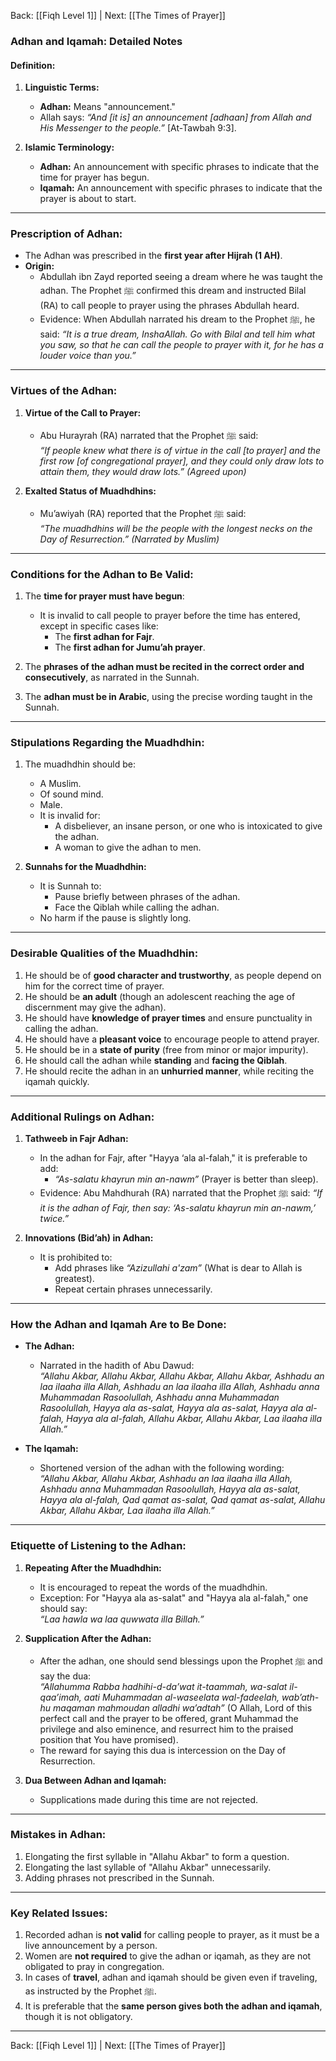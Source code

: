 Back: [[Fiqh Level 1]] | Next: [[The Times of Prayer]]

### Adhan and Iqamah: Detailed Notes

#### **Definition:**

1. **Linguistic Terms:**
   - **Adhan:** Means "announcement."
   - Allah says: _“And [it is] an announcement [adhaan] from Allah and His Messenger to the people.”_ [At-Tawbah 9:3].

2. **Islamic Terminology:**
   - **Adhan:** An announcement with specific phrases to indicate that the time for prayer has begun.
   - **Iqamah:** An announcement with specific phrases to indicate that the prayer is about to start.

---

### **Prescription of Adhan:**
- The Adhan was prescribed in the **first year after Hijrah (1 AH)**.  
- **Origin:**  
  - Abdullah ibn Zayd reported seeing a dream where he was taught the adhan. The Prophet ﷺ confirmed this dream and instructed Bilal (RA) to call people to prayer using the phrases Abdullah heard.
  - Evidence: When Abdullah narrated his dream to the Prophet ﷺ, he said: _“It is a true dream, InshaAllah. Go with Bilal and tell him what you saw, so that he can call the people to prayer with it, for he has a louder voice than you.”_

---

### **Virtues of the Adhan:**
1. **Virtue of the Call to Prayer:**
   - Abu Hurayrah (RA) narrated that the Prophet ﷺ said:  
     _“If people knew what there is of virtue in the call [to prayer] and the first row [of congregational prayer], and they could only draw lots to attain them, they would draw lots.”_ *(Agreed upon)*

2. **Exalted Status of Muadhdhins:**
   - Mu’awiyah (RA) reported that the Prophet ﷺ said:  
     _“The muadhdhins will be the people with the longest necks on the Day of Resurrection.”_ *(Narrated by Muslim)*

---

### **Conditions for the Adhan to Be Valid:**
1. The **time for prayer must have begun**:
   - It is invalid to call people to prayer before the time has entered, except in specific cases like:
     - The **first adhan for Fajr**.
     - The **first adhan for Jumu’ah prayer**.

2. The **phrases of the adhan must be recited in the correct order and consecutively**, as narrated in the Sunnah.

3. The **adhan must be in Arabic**, using the precise wording taught in the Sunnah.

---

### **Stipulations Regarding the Muadhdhin:**
1. The muadhdhin should be:
   - A Muslim.
   - Of sound mind.
   - Male.
   - It is invalid for:
     - A disbeliever, an insane person, or one who is intoxicated to give the adhan.
     - A woman to give the adhan to men.

2. **Sunnahs for the Muadhdhin:**
   - It is Sunnah to:
     - Pause briefly between phrases of the adhan.
     - Face the Qiblah while calling the adhan.
   - No harm if the pause is slightly long.

---

### **Desirable Qualities of the Muadhdhin:**
1. He should be of **good character and trustworthy**, as people depend on him for the correct time of prayer.  
2. He should be **an adult** (though an adolescent reaching the age of discernment may give the adhan).  
3. He should have **knowledge of prayer times** and ensure punctuality in calling the adhan.  
4. He should have a **pleasant voice** to encourage people to attend prayer.  
5. He should be in a **state of purity** (free from minor or major impurity).  
6. He should call the adhan while **standing** and **facing the Qiblah**.  
7. He should recite the adhan in an **unhurried manner**, while reciting the iqamah quickly.

---

### **Additional Rulings on Adhan:**
1. **Tathweeb in Fajr Adhan:**
   - In the adhan for Fajr, after "Hayya ‘ala al-falah," it is preferable to add:
     - _“As-salatu khayrun min an-nawm”_ (Prayer is better than sleep).
   - Evidence: Abu Mahdhurah (RA) narrated that the Prophet ﷺ said: _“If it is the adhan of Fajr, then say: ‘As-salatu khayrun min an-nawm,’ twice.”_

2. **Innovations (Bid’ah) in Adhan:**
   - It is prohibited to:
     - Add phrases like _“Azizullahi a'zam”_ (What is dear to Allah is greatest).
     - Repeat certain phrases unnecessarily.

---

### **How the Adhan and Iqamah Are to Be Done:**
- **The Adhan:**  
  - Narrated in the hadith of Abu Dawud:  
    _“Allahu Akbar, Allahu Akbar, Allahu Akbar, Allahu Akbar, Ashhadu an laa ilaaha illa Allah, Ashhadu an laa ilaaha illa Allah, Ashhadu anna Muhammadan Rasoolullah, Ashhadu anna Muhammadan Rasoolullah, Hayya ala as-salat, Hayya ala as-salat, Hayya ala al-falah, Hayya ala al-falah, Allahu Akbar, Allahu Akbar, Laa ilaaha illa Allah.”_

- **The Iqamah:**  
  - Shortened version of the adhan with the following wording:  
    _“Allahu Akbar, Allahu Akbar, Ashhadu an laa ilaaha illa Allah, Ashhadu anna Muhammadan Rasoolullah, Hayya ala as-salat, Hayya ala al-falah, Qad qamat as-salat, Qad qamat as-salat, Allahu Akbar, Allahu Akbar, Laa ilaaha illa Allah.”_

---

### **Etiquette of Listening to the Adhan:**
1. **Repeating After the Muadhdhin:**
   - It is encouraged to repeat the words of the muadhdhin.
   - Exception: For "Hayya ala as-salat" and "Hayya ala al-falah," one should say:  
     _“Laa hawla wa laa quwwata illa Billah.”_

2. **Supplication After the Adhan:**
   - After the adhan, one should send blessings upon the Prophet ﷺ and say the dua:  
     _“Allahumma Rabba hadhihi-d-da’wat it-taammah, wa-salat il-qaa’imah, aati Muhammadan al-waseelata wal-fadeelah, wab’ath-hu maqaman mahmoudan alladhi wa’adtah”_ (O Allah, Lord of this perfect call and the prayer to be offered, grant Muhammad the privilege and also eminence, and resurrect him to the praised position that You have promised).  
   - The reward for saying this dua is intercession on the Day of Resurrection.

3. **Dua Between Adhan and Iqamah:**
   - Supplications made during this time are not rejected.

---

### **Mistakes in Adhan:**
1. Elongating the first syllable in "Allahu Akbar" to form a question.
2. Elongating the last syllable of "Allahu Akbar" unnecessarily.
3. Adding phrases not prescribed in the Sunnah.

---

### **Key Related Issues:**
1. Recorded adhan is **not valid** for calling people to prayer, as it must be a live announcement by a person.  
2. Women are **not required** to give the adhan or iqamah, as they are not obligated to pray in congregation.  
3. In cases of **travel**, adhan and iqamah should be given even if traveling, as instructed by the Prophet ﷺ.  
4. It is preferable that the **same person gives both the adhan and iqamah**, though it is not obligatory.

---
Back: [[Fiqh Level 1]] | Next: [[The Times of Prayer]]